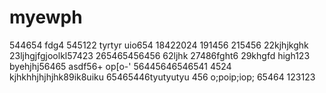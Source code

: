 # myewph
544654
fdg4
545122
tyrtyr
uio654
18422024
191456
215456
22kjhjkghk
23ljhgjfgjoolkl57423
265465456456
62ljhk
27486fght6
29khgfd
high123
byehjhj56465
asdf56+
op[o-'
56445646546541
4524
kjhkhhjhjhjhk89ik8uiku
65465446tyutyutyu
456
o;poip;iop;
65464
123123
